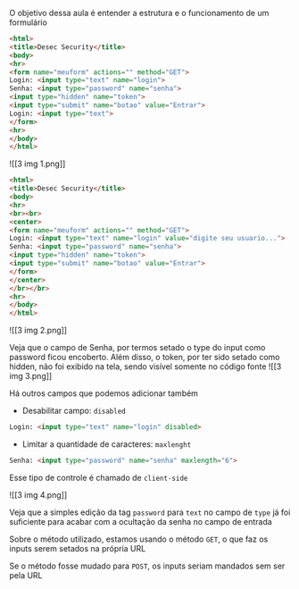 O objetivo dessa aula é entender a estrutura e o funcionamento de um formulário

```html
<html>
<title>Desec Security</title>
<body>
<hr>
<form name="meuform" actions="" method="GET">
Login: <input type="text" name="login">
Senha: <input type="password" name="senha">
<input type="hidden" name="token">
<input type="submit" name="botao" value="Entrar">
Login: <input type="text">
</form>
<hr>
</body>
</html>
```

![[3 img 1.png]]


```html
<html>
<title>Desec Security</title>
<body>
<hr>
<br><br>
<center>
<form name="meuform" actions="" method="GET">
Login: <input type="text" name="login" value="digite seu usuario...">
Senha: <input type="password" name="senha">
<input type="hidden" name="token">
<input type="submit" name="botao" value="Entrar">
</form>
</center>
</br></br>
<hr>
</body>
</html>
```

![[3 img 2.png]]

Veja que o campo de Senha, por termos setado o type do input como password ficou encoberto. Além disso, o token, por ter sido setado como hidden, não foi exibido na tela, sendo visível somente no código fonte
![[3 img 3.png]]

Há outros campos que podemos adicionar também

- Desabilitar campo: `disabled`

```html
Login: <input type="text" name="login" disabled>
```

- Limitar a quantidade de caracteres: `maxlenght` 

```html
Senha: <input type="password" name="senha" maxlength="6">
```

Esse tipo de controle é chamado de `client-side` 

![[3 img 4.png]]

Veja que a simples edição da tag `password` para `text` no campo de `type`  já foi suficiente para acabar com a ocultação da senha no campo de entrada

Sobre o método utilizado, estamos usando o método `GET`, o que faz os inputs serem setados na própria URL

Se o método fosse mudado para `POST`, os inputs seriam mandados sem ser pela URL

